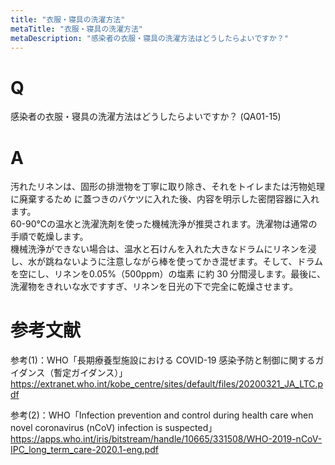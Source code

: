 ```yaml
---
title: "衣服・寝具の洗濯方法"
metaTitle: "衣服・寝具の洗濯方法"
metaDescription: "​感染者の衣服・寝具の洗濯方法はどうしたらよいですか？"
---
```


# Q
​感染者の衣服・寝具の洗濯方法はどうしたらよいですか？
(QA01-15)
​
# A
汚れたリネンは、固形の排泄物を丁寧に取り除き、それをトイレまたは汚物処理に廃棄するため に蓋つきのバケツに入れた後、内容を明示した密閉容器に入れます。  
60-90℃の温水と洗濯洗剤を使った機械洗浄が推奨されます。洗濯物は通常の手順で乾燥します。  
機械洗浄ができない場合は、温水と石けんを入れた大きなドラムにリネンを浸し、水が跳ねないように注意しながら棒を使ってかき混ぜます。そして、ドラムを空にし、リネンを0.05%（500ppm）の塩素 に約 30 分間浸します。最後に、洗濯物をきれいな水ですすぎ、リネンを日光の下で完全に乾燥させます。

# 参考文献
参考(1)：WHO「長期療養型施設における COVID-19 感染予防と制御に関するガイダンス（暫定ガイダンス）」  
https://extranet.who.int/kobe_centre/sites/default/files/20200321_JA_LTC.pdf  
  
参考(2)：WHO「Infection prevention and control during health care when novel coronavirus (nCoV) infection is suspected」  
https://apps.who.int/iris/bitstream/handle/10665/331508/WHO-2019-nCoV-IPC_long_term_care-2020.1-eng.pdf
